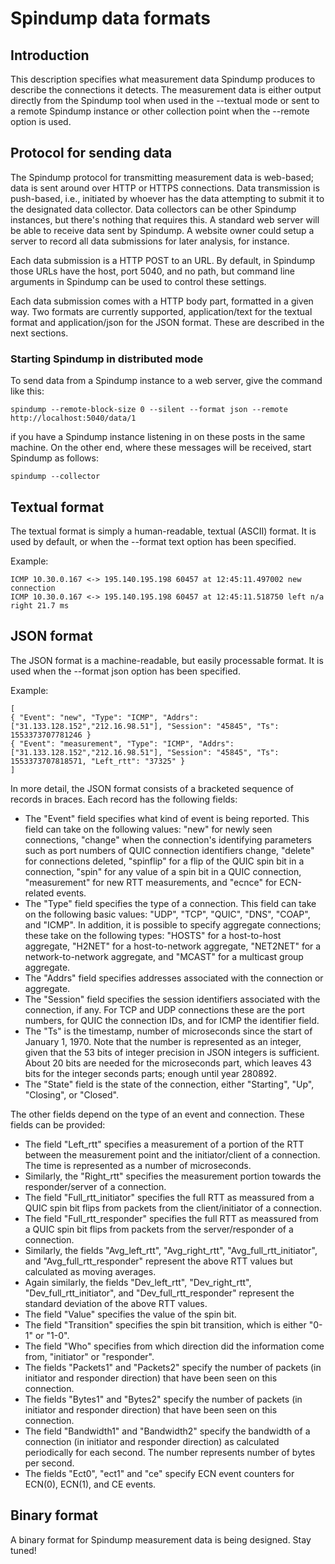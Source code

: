 # Spindump data formats

## Introduction

This description specifies what measurement data Spindump produces to describe the connections it detects. The measurement data is either output directly from the Spindump tool when used in the --textual mode or sent to a remote Spindump instance or other collection point when the --remote option is used.

## Protocol for sending data

The Spindump protocol for transmitting measurement data is web-based; data is sent around over HTTP or HTTPS connections. Data transmission is push-based, i.e., initiated by whoever has the data attempting to submit it to the designated data collector. Data collectors can be other Spindump instances, but there's nothing that requires this. A standard web server will be able to receive data sent by Spindump. A website owner could setup a server to record all data submissions for later analysis, for instance.

Each data submission is a HTTP POST to an URL. By default, in Spindump those URLs have the host, port 5040, and no path, but command line arguments in Spindump can be used to control these settings.

Each data submission comes with a HTTP body part, formatted in a given way. Two formats are currently supported, application/text for the textual format and application/json for the JSON format. These are described in the next sections.

### Starting Spindump in distributed mode

To send data from a Spindump instance to a web server, give the command like this:

    spindump --remote-block-size 0 --silent --format json --remote http://localhost:5040/data/1

if you have a Spindump instance listening in on these posts in the same machine. On the other end, where these messages will be received, start Spindump as follows:

    spindump --collector

## Textual format

The textual format is simply a human-readable, textual (ASCII) format. It is used by default, or when the --format text option has been specified.

Example:

    ICMP 10.30.0.167 <-> 195.140.195.198 60457 at 12:45:11.497002 new connection
    ICMP 10.30.0.167 <-> 195.140.195.198 60457 at 12:45:11.518750 left n/a right 21.7 ms

## JSON format

The JSON format is a machine-readable, but easily processable format. It is used when the --format json option has been specified.

Example:

    [
    { "Event": "new", "Type": "ICMP", "Addrs": ["31.133.128.152","212.16.98.51"], "Session": "45845", "Ts": 1553373707781246 }
    { "Event": "measurement", "Type": "ICMP", "Addrs": ["31.133.128.152","212.16.98.51"], "Session": "45845", "Ts": 1553373707818571, "Left_rtt": "37325" }
    ]

In more detail, the JSON format consists of a bracketed sequence of records in braces. Each record has the following fields:

   * The "Event" field specifies what kind of event is being reported. This field can take on the following values: "new" for newly seen connections, "change" when the connection's identifying parameters such as port numbers of QUIC connection identifiers change, "delete" for connections deleted, "spinflip" for a flip of the QUIC spin bit in a connection, "spin" for any value of a spin bit in a QUIC connection, "measurement" for new RTT measurements, and "ecnce" for ECN-related events.
   * The "Type" field specifies the type of a connection. This field can take on the following basic values: "UDP", "TCP", "QUIC", "DNS", "COAP", and "ICMP". In addition, it is possible to specify aggregate connections; these take on the following types: "HOSTS" for a host-to-host aggregate, "H2NET" for a host-to-network aggregate, "NET2NET" for a network-to-network aggregate, and "MCAST" for a multicast group aggregate.
   * The "Addrs" field specifies addresses associated with the connection or aggregate.
   * The "Session" field specifies the session identifiers associated with the connection, if any. For TCP and UDP connections these are the port numbers, for QUIC the connection IDs, and for ICMP the identifier field.
   * The "Ts" is the timestamp, number of microseconds since the start of January 1, 1970. Note that the number is represented as an integer, given that the 53 bits of integer precision in JSON integers is sufficient. About 20 bits are needed for the microseconds part, which leaves 43 bits for the integer seconds parts; enough until year 280892.
   * The "State" field is the state of the connection, either "Starting", "Up", "Closing", or "Closed".

The other fields depend on the type of an event and connection. These fields can be provided:

   * The field "Left_rtt" specifies a measurement of a portion of the RTT between the measurement point and the initiator/client of a connection. The time is represented as a number of microseconds.
   * Similarly, the "Right_rtt" specifies the measurement portion towards the responder/server of a connection.
   * The field "Full_rtt_initiator" specifies the full RTT as meassured from a QUIC spin bit flips from packets from the client/initiator of a connection.
   * The field "Full_rtt_responder" specifies the full RTT as meassured from a QUIC spin bit flips from packets from the server/responder of a connection.
   * Similarly, the fields "Avg_left_rtt", "Avg_right_rtt", "Avg_full_rtt_initiator", and "Avg_full_rtt_responder" represent the above RTT values but calculated as moving averages.
   * Again similarly, the fields "Dev_left_rtt", "Dev_right_rtt", "Dev_full_rtt_initiator", and "Dev_full_rtt_responder" represent the standard deviation of the above RTT values.
   * The field "Value" specifies the value of the spin bit.
   * The field "Transition" specifies the spin bit transition, which is either "0-1" or "1-0". 
   * The field "Who" specifies from which direction did the information come from, "initiator" or "responder".
   * The fields "Packets1" and "Packets2" specify the number of packets (in initiator and responder direction) that have been seen on this connection. 
   * The fields "Bytes1" and "Bytes2" specify the number of packets (in initiator and responder direction) that have been seen on this connection.
   * The field "Bandwidth1" and "Bandwidth2" specify the bandwidth of a connection (in initiator and responder direction) as calculated periodically for each second. The number represents number of bytes per second.
   * The fields "Ect0", "ect1" and "ce" specify ECN event counters for ECN(0), ECN(1), and CE events.

## Binary format

A binary format for Spindump measurement data is being designed. Stay tuned!


